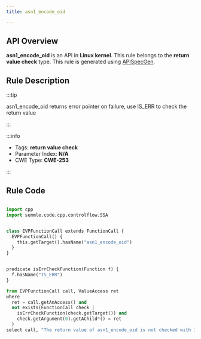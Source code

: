 ```yaml
---
title: asn1_encode_oid

---
```



## API Overview
**asn1_encode_oid** is an API in **Linux kernel**. This rule belongs to the **return value check** type. This rule is generated using [APISpecGen](../../tools/APISpecGen).
## Rule Description

:::tip

asn1_encode_oid returns error pointer on failure, use IS_ERR to check the return value

:::

:::info

- Tags: **return value check**
- Parameter Index: **N/A**
- CWE Type: **CWE-253**

:::

## Rule Code
```python

import cpp
import semmle.code.cpp.controlflow.SSA


class EVPFunctionCall extends FunctionCall {
  EVPFunctionCall() {
    this.getTarget().hasName("asn1_encode_oid")
  }
}


predicate isErrCheckFunction(Function f) {
  f.hasName("IS_ERR") 
}

from EVPFunctionCall call, ValueAccess ret
where
  ret = call.getAnAccess() and
  not exists(FunctionCall check |
    isErrCheckFunction(check.getTarget()) and
    check.getArgument(0).getAChild*() = ret
  )
select call, "The return value of asn1_encode_oid is not checked with IS_ERR."
    
```